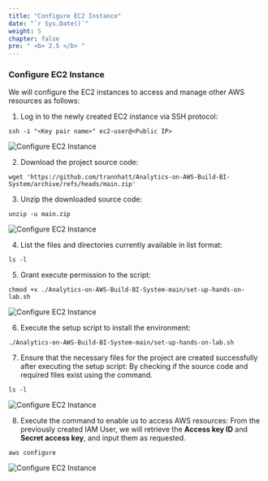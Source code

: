 ```yaml
---
title: "Configure EC2 Instance"
date: "`r Sys.Date()`"
weight: 5
chapter: false
pre: " <b> 2.5 </b> "
---
```


### Configure EC2 Instance

We will configure the EC2 instances to access and manage other AWS resources as follows:

1. Log in to the newly created EC2 instance via SSH protocol:

```shell script
ssh -i "<Key pair name>" ec2-user@<Public IP>
```

![Configure EC2 Instance](/images/2.5-configureEC2Instance/0001-configureec2instance.png?featherlight=false&width=70pc)

2. Download the project source code:

```shell script
wget 'https://github.com/trannhatt/Analytics-on-AWS-Build-BI-System/archive/refs/heads/main.zip'
```

3. Unzip the downloaded source code:

```shell script
unzip -u main.zip
```

![Configure EC2 Instance](/images/2.5-configureEC2Instance/0002-configureec2instance.png?featherlight=false&width=70pc)

4. List the files and directories currently available in list format:

```shell script
ls -l
```

5. Grant execute permission to the script:

```shell script
chmod +x ./Analytics-on-AWS-Build-BI-System-main/set-up-hands-on-lab.sh
```

![Configure EC2 Instance](/images/2.5-configureEC2Instance/0003-configureec2instance.png?featherlight=false&width=70pc)

6. Execute the setup script to install the environment:

```shell script
./Analytics-on-AWS-Build-BI-System-main/set-up-hands-on-lab.sh
```

7. Ensure that the necessary files for the project are created successfully after executing the setup script: By checking if the source code and required files exist using the command.

```shell script
ls -l
```

![Configure EC2 Instance](/images/2.5-configureEC2Instance/0004-configureec2instance.png?featherlight=false&width=70pc)

8. Execute the command to enable us to access AWS resources: From the previously created IAM User, we will retrieve the **Access key ID** and **Secret access key**, and input them as requested.

```shell script
aws configure
```

![Configure EC2 Instance](/images/2.5-configureEC2Instance/0005-configureec2instance.png?featherlight=false&width=70pc)
